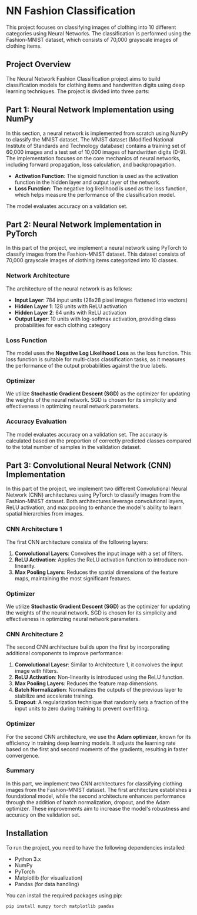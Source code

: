 # NN Fashion Classification

This project focuses on classifying images of clothing into 10 different categories using Neural Networks. The classification is performed using the Fashion-MNIST dataset, which consists of 70,000 grayscale images of clothing items.

## Project Overview

The Neural Network Fashion Classification project aims to build classification models for clothing items and handwritten digits using deep learning techniques. The project is divided into three parts:

## Part 1: Neural Network Implementation using NumPy

In this section, a neural network is implemented from scratch using NumPy to classify the MNIST dataset. The MNIST dataset (Modified National Institute of Standards and Technology database) contains a training set of 60,000 images and a test set of 10,000 images of handwritten digits (0-9). The implementation focuses on the core mechanics of neural networks, including forward propagation, loss calculation, and backpropagation. 

- **Activation Function**: The sigmoid function is used as the activation function in the hidden layer and output layer of the network.
- **Loss Function**: The negative log likelihood is used as the loss function, which helps measure the performance of the classification model. 

The model evaluates accuracy on a validation set.


## Part 2: Neural Network Implementation in PyTorch

In this part of the project, we implement a neural network using PyTorch to classify images from the Fashion-MNIST dataset. This dataset consists of 70,000 grayscale images of clothing items categorized into 10 classes.

### Network Architecture

The architecture of the neural network is as follows:

- **Input Layer**: 784 input units (28x28 pixel images flattened into vectors)
- **Hidden Layer 1**: 128 units with ReLU activation
- **Hidden Layer 2**: 64 units with ReLU activation
- **Output Layer**: 10 units with log-softmax activation, providing class probabilities for each clothing category

### Loss Function

The model uses the **Negative Log Likelihood Loss** as the loss function. This loss function is suitable for multi-class classification tasks, as it measures the performance of the output probabilities against the true labels.

### Optimizer

We utilize **Stochastic Gradient Descent (SGD)** as the optimizer for updating the weights of the neural network. SGD is chosen for its simplicity and effectiveness in optimizing neural network parameters.

### Accuracy Evaluation

The model evaluates accuracy on a validation set. The accuracy is calculated based on the proportion of correctly predicted classes compared to the total number of samples in the validation dataset.


## Part 3: Convolutional Neural Network (CNN) Implementation

In this part of the project, we implement two different Convolutional Neural Network (CNN) architectures using PyTorch to classify images from the Fashion-MNIST dataset. Both architectures leverage convolutional layers, ReLU activation, and max pooling to enhance the model's ability to learn spatial hierarchies from images.

### CNN Architecture 1

The first CNN architecture consists of the following layers:

1. **Convolutional Layers**: Convolves the input image with a set of filters.
2. **ReLU Activation**: Applies the ReLU activation function to introduce non-linearity.
3. **Max Pooling Layers**: Reduces the spatial dimensions of the feature maps, maintaining the most significant features.
   
### Optimizer

We utilize **Stochastic Gradient Descent (SGD)** as the optimizer for updating the weights of the neural network. SGD is chosen for its simplicity and effectiveness in optimizing neural network parameters.

### CNN Architecture 2

The second CNN architecture builds upon the first by incorporating additional components to improve performance:

1. **Convolutional Layesr**: Similar to Architecture 1, it convolves the input image with filters.
2. **ReLU Activation**: Non-linearity is introduced using the ReLU function.
3. **Max Pooling Layers**: Reduces the feature map dimensions.
4. **Batch Normalization**: Normalizes the outputs of the previous layer to stabilize and accelerate training.
5. **Dropout**: A regularization technique that randomly sets a fraction of the input units to zero during training to prevent overfitting.

### Optimizer

For the second CNN architecture, we use the **Adam optimizer**, known for its efficiency in training deep learning models. It adjusts the learning rate based on the first and second moments of the gradients, resulting in faster convergence.

### Summary

In this part, we implement two CNN architectures for classifying clothing images from the Fashion-MNIST dataset. The first architecture establishes a foundational model, while the second architecture enhances performance through the addition of batch normalization, dropout, and the Adam optimizer. These improvements aim to increase the model's robustness and accuracy on the validation set.

## Installation

To run the project, you need to have the following dependencies installed:

- Python 3.x
- NumPy
- PyTorch
- Matplotlib (for visualization)
- Pandas (for data handling)

You can install the required packages using pip:

```bash
pip install numpy torch matplotlib pandas
